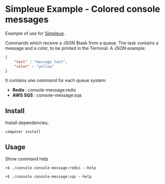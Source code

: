 Simpleue Example - Colored console messages
=================================================

Example of use for [Simpleue](https://github.com/javibravo/simpleue).

Commands which receive a JSON $task from a queue. The task contains a message
and a color, to be printed in the Terminal. A JSON example:

```json
{
    "text" : "message text",
    "color" : "yellow"
}
```

It contains one command for each queue system:

   - **Redis** : console-message:redis
   - **AWS SQS** : console-message:sqs


Install
-------

Install dependencies,

```
composer install
```


Usage
-----

Show command help

```
>$ ./console console-message:redis --help

>$ ./console console-message:sqs --help
```
